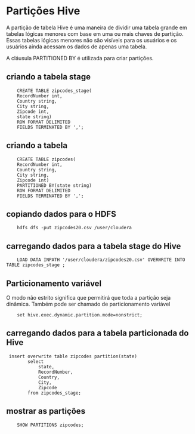 # Partições Hive

A partição de tabela Hive é uma maneira de dividir uma tabela grande em tabelas lógicas menores com base em uma ou mais chaves de partição. Essas tabelas lógicas menores não são visíveis para os usuários e os usuários ainda acessam os dados de apenas uma tabela.

A cláusula PARTITIONED BY é utilizada para criar partições.

## criando a tabela stage

```
    CREATE TABLE zipcodes_stage(
    RecordNumber int,
    Country string,
    City string,
    Zipcode int,
    state string)
    ROW FORMAT DELIMITED
    FIELDS TERMINATED BY ',';
```

## criando a tabela 

```
    CREATE TABLE zipcodes(
    RecordNumber int,
    Country string,
    City string,
    Zipcode int)
    PARTITIONED BY(state string)
    ROW FORMAT DELIMITED
    FIELDS TERMINATED BY ',';
```

## copiando dados para o HDFS

```
    hdfs dfs -put zipcodes20.csv /user/cloudera
```

## carregando dados para a tabela stage do Hive

```
    LOAD DATA INPATH '/user/cloudera/zipcodes20.csv' OVERWRITE INTO TABLE zipcodes_stage ;
```
## Particionamento variável

O modo não estrito significa que permitirá que toda a partição seja dinâmica. Também pode ser chamado de particionamento variável

```
    set hive.exec.dynamic.partition.mode=nonstrict;
```

## carregando dados para a tabela particionada do Hive

```
 insert overwrite table zipcodes partition(state)
        select
			state,
            RecordNumber,
            Country,
            City,
            Zipcode
        from zipcodes_stage;
```

## mostrar as partições

```
    SHOW PARTITIONS zipcodes;
```

